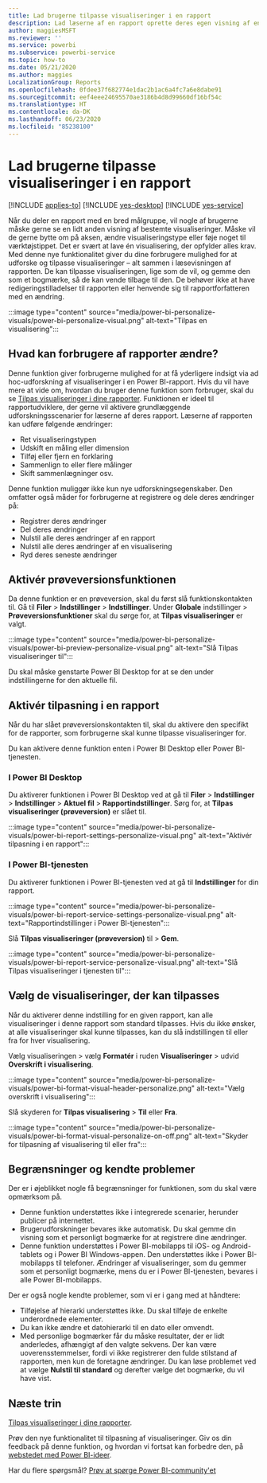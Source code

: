 ```yaml
---
title: Lad brugerne tilpasse visualiseringer i en rapport
description: Lad læserne af en rapport oprette deres egen visning af en rapport uden at redigere den.
author: maggiesMSFT
ms.reviewer: ''
ms.service: powerbi
ms.subservice: powerbi-service
ms.topic: how-to
ms.date: 05/21/2020
ms.author: maggies
LocalizationGroup: Reports
ms.openlocfilehash: 0fdee37f682774e1dac2b1ac6a4fc7a6e8dabe91
ms.sourcegitcommit: eef4eee24695570ae3186b4d8d99660df16bf54c
ms.translationtype: HT
ms.contentlocale: da-DK
ms.lasthandoff: 06/23/2020
ms.locfileid: "85238100"
---
```

# <a name="let-users-personalize-visuals-in-a-report"></a>Lad brugerne tilpasse visualiseringer i en rapport

[!INCLUDE [applies-to](../includes/applies-to.md)] [!INCLUDE [yes-desktop](../includes/yes-desktop.md)] [!INCLUDE [yes-service](../includes/yes-service.md)]

Når du deler en rapport med en bred målgruppe, vil nogle af brugerne måske gerne se en lidt anden visning af bestemte visualiseringer. Måske vil de gerne bytte om på aksen, ændre visualiseringstype eller føje noget til værktøjstippet. Det er svært at lave én visualisering, der opfylder alles krav. Med denne nye funktionalitet giver du dine forbrugere mulighed for at udforske og tilpasse visualiseringer – alt sammen i læsevisningen af rapporten. De kan tilpasse visualiseringen, lige som de vil, og gemme den som et bogmærke, så de kan vende tilbage til den. De behøver ikke at have redigeringstilladelser til rapporten eller henvende sig til rapportforfatteren med en ændring.

:::image type="content" source="media/power-bi-personalize-visuals/power-bi-personalize-visual.png" alt-text="Tilpas en visualisering":::
 
## <a name="what-report-consumers-can-change"></a>Hvad kan forbrugere af rapporter ændre?

Denne funktion giver forbrugerne mulighed for at få yderligere indsigt via ad hoc-udforskning af visualiseringer i en Power BI-rapport. Hvis du vil have mere at vide om, hvordan du bruger denne funktion som forbruger, skal du se [Tilpas visualiseringer i dine rapporter](../consumer/end-user-personalize-visuals.md). Funktionen er ideel til rapportudviklere, der gerne vil aktivere grundlæggende udforskningsscenarier for læserne af deres rapport. Læserne af rapporten kan udføre følgende ændringer:

- Ret visualiseringstypen
- Udskift en måling eller dimension
- Tilføj eller fjern en forklaring
- Sammenlign to eller flere målinger
- Skift sammenlægninger osv.

Denne funktion muliggør ikke kun nye udforskningsegenskaber. Den omfatter også måder for forbrugerne at registrere og dele deres ændringer på:

- Registrer deres ændringer
- Del deres ændringer
- Nulstil alle deres ændringer af en rapport
- Nulstil alle deres ændringer af en visualisering
- Ryd deres seneste ændringer

## <a name="turn-on-the-preview-feature"></a>Aktivér prøveversionsfunktionen

Da denne funktion er en prøveversion, skal du først slå funktionskontakten til. Gå til **Filer** > **Indstillinger** > **Indstillinger**. Under **Globale** indstillinger > **Prøveversionsfunktioner** skal du sørge for, at **Tilpas visualiseringer** er valgt.

:::image type="content" source="media/power-bi-personalize-visuals/power-bi-preview-personalize-visual.png" alt-text="Slå Tilpas visualiseringer til":::

Du skal måske genstarte Power BI Desktop for at se den under indstillingerne for den aktuelle fil.

## <a name="enable-personalization-in-a-report"></a>Aktivér tilpasning i en rapport

Når du har slået prøveversionskontakten til, skal du aktivere den specifikt for de rapporter, som forbrugerne skal kunne tilpasse visualiseringer for.

Du kan aktivere denne funktion enten i Power BI Desktop eller Power BI-tjenesten.

### <a name="in-power-bi-desktop"></a>I Power BI Desktop

Du aktiverer funktionen i Power BI Desktop ved at gå til **Filer** > **Indstillinger** > **Indstillinger** > **Aktuel fil** > **Rapportindstillinger**. Sørg for, at **Tilpas visualiseringer (prøveversion)** er slået til.

:::image type="content" source="media/power-bi-personalize-visuals/power-bi-report-settings-personalize-visual.png" alt-text="Aktivér tilpasning i en rapport":::

### <a name="in-the-power-bi-service"></a>I Power BI-tjenesten

Du aktiverer funktionen i Power BI-tjenesten ved at gå til **Indstillinger** for din rapport.

:::image type="content" source="media/power-bi-personalize-visuals/power-bi-report-service-settings-personalize-visual.png" alt-text="Rapportindstillinger i Power BI-tjenesten":::

Slå **Tilpas visualiseringer (prøveversion)** til  > **Gem**.

:::image type="content" source="media/power-bi-personalize-visuals/power-bi-report-service-personalize-visual.png" alt-text="Slå Tilpas visualiseringer i tjenesten til":::

## <a name="select-visuals-that-can-be-personalized"></a>Vælg de visualiseringer, der kan tilpasses

Når du aktiverer denne indstilling for en given rapport, kan alle visualiseringer i denne rapport som standard tilpasses. Hvis du ikke ønsker, at alle visualiseringer skal kunne tilpasses, kan du slå indstillingen til eller fra for hver visualisering.

Vælg visualiseringen > vælg **Formatér** i ruden **Visualiseringer** > udvid **Overskrift i visualisering**.

:::image type="content" source="media/power-bi-personalize-visuals/power-bi-format-visual-header-personalize.png" alt-text="Vælg overskrift i visualisering":::
 
Slå skyderen for **Tilpas visualisering** >  **Til** eller **Fra**.

:::image type="content" source="media/power-bi-personalize-visuals/power-bi-format-visual-personalize-on-off.png" alt-text="Skyder for tilpasning af visualisering til eller fra":::


## <a name="limitations-and-known-issues"></a>Begrænsninger og kendte problemer

Der er i øjeblikket nogle få begrænsninger for funktionen, som du skal være opmærksom på.

- Denne funktion understøttes ikke i integrerede scenarier, herunder publicer på internettet.
- Brugerudforskninger bevares ikke automatisk. Du skal gemme din visning som et personligt bogmærke for at registrere dine ændringer.
- Denne funktion understøttes i Power BI-mobilapps til iOS- og Android-tablets og i Power BI Windows-appen. Den understøttes ikke i Power BI-mobilapps til telefoner. Ændringer af visualiseringer, som du gemmer som et personligt bogmærke, mens du er i Power BI-tjenesten, bevares i alle Power BI-mobilapps.

Der er også nogle kendte problemer, som vi er i gang med at håndtere:

- Tilføjelse af hierarki understøttes ikke. Du skal tilføje de enkelte underordnede elementer.
- Du kan ikke ændre et datohierarki til en dato eller omvendt. 
- Med personlige bogmærker får du måske resultater, der er lidt anderledes, afhængigt af den valgte sekvens. Der kan være uoverensstemmelser, fordi vi ikke registrerer den fulde stilstand af rapporten, men kun de foretagne ændringer. Du kan løse problemet ved at vælge **Nulstil til standard** og derefter vælge det bogmærke, du vil have vist. 

## <a name="next-steps"></a>Næste trin

[Tilpas visualiseringer i dine rapporter](../consumer/end-user-personalize-visuals.md).     

Prøv den nye funktionalitet til tilpasning af visualiseringer. Giv os din feedback på denne funktion, og hvordan vi fortsat kan forbedre den, på [webstedet med Power BI-ideer](https://ideas.powerbi.com/forums/265200-power-bi). 

Har du flere spørgsmål? [Prøv at spørge Power BI-community'et](https://community.powerbi.com/)
